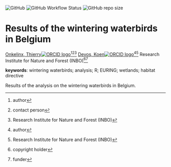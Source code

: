 <!-- badges: start -->
![GitHub](https://img.shields.io/github/license/inbo/watervogels_result)
![GitHub Workflow Status](https://img.shields.io/github/actions/workflow/status/inbo/watervogels_result/check-project)
![GitHub repo size](https://img.shields.io/github/repo-size/inbo/watervogels_result)
<!-- badges: end -->

# Results of the wintering waterbirds in Belgium

[Onkelinx, Thierry![ORCID logo](https://info.orcid.org/wp-content/uploads/2019/11/orcid_16x16.png)](https://orcid.org/0000-0001-8804-4216)[^aut][^cre][^inbo.be]
[Devos, Koen![ORCID logo](https://info.orcid.org/wp-content/uploads/2019/11/orcid_16x16.png)](https://orcid.org/0000-0001-7265-6349)[^aut][^inbo.be]
Research Institute for Nature and Forest (INBO)[^cph][^fnd]

[^cph]: copyright holder
[^fnd]: funder
[^aut]: author
[^cre]: contact person
[^inbo.be]: Research Institute for Nature and Forest (INBO)

**keywords**: wintering waterbirds; analysis; R; EURING; wetlands; habitat directive

<!-- community: inbo -->

<!-- description: start -->
Results of the analysis on the wintering waterbirds in Belgium.
<!-- description: end -->


